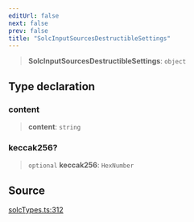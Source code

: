 ```yaml
---
editUrl: false
next: false
prev: false
title: "SolcInputSourcesDestructibleSettings"
---
```


> **SolcInputSourcesDestructibleSettings**: `object`

## Type declaration

### content

> **content**: `string`

### keccak256?

> `optional` **keccak256**: `HexNumber`

## Source

[solcTypes.ts:312](https://github.com/evmts/tevm-monorepo/blob/main/bundler-packages/solc/src/solcTypes.ts#L312)
